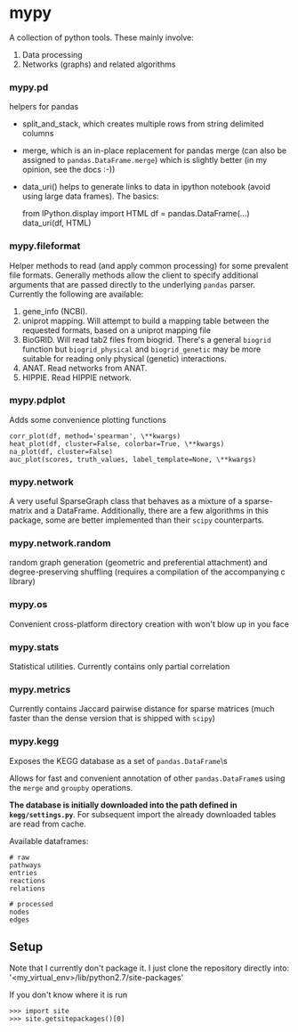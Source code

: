 mypy
====

A collection of python tools. These mainly involve:

1. Data processing
2. Networks (graphs) and related algorithms

### mypy.pd
helpers for pandas

 * split_and_stack, which creates multiple rows from string delimited columns
 * merge, which is an in-place replacement for pandas merge (can also be assigned to `pandas.DataFrame.merge`) which is slightly better (in my opinion, see the docs :-))
 * data_uri() helps to generate links to data in ipython notebook (avoid using large data frames). The basics:

 	from IPython.display import HTML
	df = pandas.DataFrame(...)
	data_uri(df, HTML)

### mypy.fileformat
Helper methods to read (and apply common processing) for some prevalent file formats.
Generally methods allow the client to specify additional arguments that are passed directly to the underlying `pandas` parser.
Currently the following are available:

1. gene_info (NCBI). 
2. uniprot mapping. Will attempt to build a mapping table between the requested formats, based on a uniprot mapping file
3. BioGRID. Will read tab2 files from biogrid. There's a general `biogrid` function but  `biogrid_physical` and `biogrid_genetic` may be more suitable for reading only physical (genetic) interactions.
4. ANAT. Read networks from ANAT.
5. HIPPIE. Read HIPPIE network.

### mypy.pdplot
Adds some convenience plotting functions

    corr_plot(df, method='spearman', \**kwargs)
    heat_plot(df, cluster=False, colorbar=True, \**kwargs)
    na_plot(df, cluster=False)
    auc_plot(scores, truth_values, label_template=None, \**kwargs)

### mypy.network
A very useful SparseGraph class that behaves as a mixture of a sparse-matrix and a DataFrame.
Additionally, there are a few algorithms in this package, some are better implemented than their `scipy` counterparts.

### mypy.network.random
random graph generation (geometric and preferential attachment) and degree-preserving shuffling (requires a compilation of the accompanying c library)

### mypy.os
Convenient cross-platform directory creation with won't blow up in you face

### mypy.stats
Statistical utilities. Currently contains only partial correlation

### mypy.metrics
Currently contains Jaccard pairwise distance for sparse matrices (much faster than the dense version that is shipped with `scipy`)

### mypy.kegg
Exposes the KEGG database as a set of `pandas.DataFrame`\s

Allows for fast and convenient annotation of other `pandas.DataFrame`s
using the `merge` and `groupby` operations.

**The database is initially downloaded into the path defined in `kegg/settings.py`**.
For subsequent import the already downloaded tables are read from cache.

Available dataframes:

    # raw
    pathways
    entries
    reactions
    relations

    # processed
    nodes
    edges
    
Setup
-----
Note that I currently don't package it. I just clone the repository directly into:
'<my_virtual_env>/lib/python2.7/site-packages'

If you don't know where it is run

    >>> import site
    >>> site.getsitepackages()[0]
